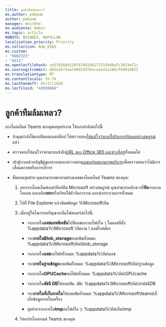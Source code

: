 ```yaml
---
title: ลูกค้าทีมล้มเหลว?
ms.author: pebaum
author: pebaum
manager: mnirkhe
ms.audience: Admin
ms.topic: article
ROBOTS: NOINDEX, NOFOLLOW
localization_priority: Priority
ms.collection: Adm_O365
ms.custom:
- "9002323"
- "4512"
ms.openlocfilehash: ce37b260d126f876d2b6177515bd8a7c3874ef2c
ms.sourcegitcommit: d02e2b73aa7d0453d7baca1ea5a186cf6081d022
ms.translationtype: MT
ms.contentlocale: th-TH
ms.lasthandoff: 03/27/2020
ms.locfileid: "43030669"
---
```

# <a name="teams-client-crashing"></a>ลูกค้าทีมล้มเหลว?

หากไคลเอ็นต์ Teams ของคุณหยุดทํางาน ให้ลองทําดังต่อไปนี้

- ถ้าคุณกําลังใช้แอปทีมบนเดสก์ท็อป ให้ตรวจสอบ[ให้แน่ใจว่าแอปได้รับการอัปเดตอย่างสมบูรณ์](https://support.office.com/article/Update-Microsoft-Teams-535a8e4b-45f0-4f6c-8b3d-91bca7a51db1)แล้ว

- ตรวจสอบให้แน่ใจว่าสามารถเข้าถึง[URL ของ Office 365 และช่วงที่อยู่](https://docs.microsoft.com/microsoftteams/connectivity-issues)ทั้งหมดได้

- เข้าสู่ระบบด้วยบัญชีผู้ดูแลระบบและตรวจสอบ[แดชบอร์ดสถานภาพบริการ](https://docs.microsoft.com/office365/enterprise/view-service-health)เพื่อตรวจสอบว่าไม่มีการเสื่อมสภาพหรือการบริการ

 - ขั้นตอนสุดท้าย คุณสามารถพยายามล้างแคชของไคลเอ็นต์ Teams ของคุณ:

    1.  ออกจากไคลเอ็นต์เดสก์ท็อปทีม Microsoft อย่างสมบูรณ์ คุณสามารถคลิกขวาที่**ทีม**จากถาดไอคอน และคลิก**ออก**หรือเรียกใช้ตัวจัดการงาน และฆ่ากระบวนการทั้งหมด

    2.  ไปที่ File Explorer แล้วพิมพ์ข้อมูล %Microsoft\ทีม

    3.  เมื่ออยู่ในไดเรกทอรีคุณจะเห็นโฟลเดอร์ต่อไปนี้:

         - จากภายใน**แคชแอพลิเคชัน**ไปที่แคชและลบไฟล์ใด ๆ ในแคชที่ตั้ง: %appdata%\Microsoft \ทีมงาน \ แคชใบสมัคร

        - จาก**ภายในBlob_storage**ลบแฟ้มทั้งหมด: %appdata%\Microsoft\ทีม\blob_storage

        - จากภายใน**แคช**ลบไฟล์ทั้งหมด: %appdata%\ทีม\แคช

        - จาก**ภายในฐานข้อมูล**ลบแฟ้มทั้งหมด: %appdata%\Microsoft\ทีม\ฐานข้อมูล

        - จากภายใน**GPUCache**ลบไฟล์ทั้งหมด: %appdata%\ทีม\GPUcache

        - จากภายใน**ดัชนี DB**ให้ลบแฟ้ม .db: %appdata%\Microsoft\ทีม\ทําดัชนีDB

        - จาก**ภายในที่เก็บภายใน**ให้ลบแฟ้มทั้งหมด: %appdata%\Microsoft\teams\ที่เก็บข้อมูลภายในเครื่อง

        - สุดท้ายจากภายใน**tmp**ลบไฟล์ใด ๆ: %appdata%\ทีม\ทีม\tmp

    4. รีสตาร์ทไคลเอนต์ Teams ของคุณ
